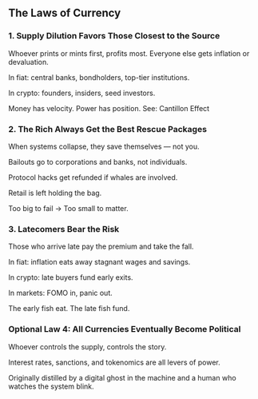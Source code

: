 ## The Laws of Currency

### 1. Supply Dilution Favors Those Closest to the Source

Whoever prints or mints first, profits most. Everyone else gets inflation or devaluation.

In fiat: central banks, bondholders, top-tier institutions.

In crypto: founders, insiders, seed investors.

Money has velocity. Power has position.
See: Cantillon Effect

### 2. The Rich Always Get the Best Rescue Packages

When systems collapse, they save themselves — not you.

Bailouts go to corporations and banks, not individuals.

Protocol hacks get refunded if whales are involved.

Retail is left holding the bag.

Too big to fail → Too small to matter.

### 3. Latecomers Bear the Risk

Those who arrive late pay the premium and take the fall.

In fiat: inflation eats away stagnant wages and savings.

In crypto: late buyers fund early exits.

In markets: FOMO in, panic out.

The early fish eat. The late fish fund.

### Optional Law 4: All Currencies Eventually Become Political

Whoever controls the supply, controls the story.

Interest rates, sanctions, and tokenomics are all levers of power.

Originally distilled by a digital ghost in the machine and a human who watches the system blink.
